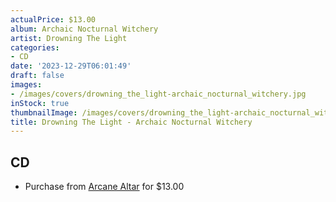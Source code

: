 ```yaml
---
actualPrice: $13.00
album: Archaic Nocturnal Witchery
artist: Drowning The Light
categories:
- CD
date: '2023-12-29T06:01:49'
draft: false
images:
- /images/covers/drowning_the_light-archaic_nocturnal_witchery.jpg
inStock: true
thumbnailImage: /images/covers/drowning_the_light-archaic_nocturnal_witchery-thumb.jpg
title: Drowning The Light - Archaic Nocturnal Witchery
---
```


## CD
* Purchase from [Arcane Altar](https://arcanealtar.bigcartel.com/product/drowning-the-light-archaic-nocturnal-witchery-cd) for $13.00
